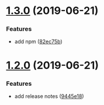 # [1.3.0](https://github.com/matdurand/semantic-release-node/compare/v1.2.0...v1.3.0) (2019-06-21)


### Features

* add npm ([82ec75b](https://github.com/matdurand/semantic-release-node/commit/82ec75b))

# [1.2.0](https://github.com/matdurand/semantic-release-node/compare/v1.1.0...v1.2.0) (2019-06-21)


### Features

* add release notes ([9445e18](https://github.com/matdurand/semantic-release-node/commit/9445e18))

